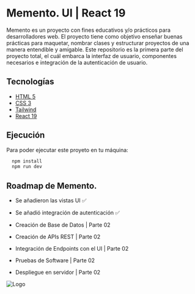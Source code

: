 
# Memento. UI | React 19

Memento es un proyecto con fines educativos y/o prácticos para desarrolladores web. El proyecto tiene como objetivo enseñar buenas prácticas para maquetar, nombrar clases y estructurar proyectos de una manera entendible y amigable. Este repositorio es la primera parte del proyecto total, el cuál embarca la interfaz de usuario, componentes necesarios e integración de la autenticación de usuario.


## Tecnologías

 - [HTML 5](https://developer.mozilla.org/es/docs/Web/HTML)
 - [CSS 3](https://developer.mozilla.org/es/docs/Learn_web_development/Core/Styling_basics)
 - [Tailwind](https://tailwindcss.com/)
 - [React 19](https://react.dev/blog/2024/12/05/react-19)


## Ejecución

Para poder ejecutar este proyeto en tu máquina:

```bash
  npm install
  npm run dev
```


## Roadmap de Memento.

- Se añadieron las vistas UI ✅

- Se añadió integración de autenticación ✅

- Creación de Base de Datos | Parte 02

- Creación de APIs REST | Parte 02

- Integración de Endpoints con el UI | Parte 02

- Pruebas de Software | Parte 02

- Despliegue en servidor | Parte 02


![Logo](https://media.licdn.com/dms/image/v2/D5616AQE1yhNpN2O6Dw/profile-displaybackgroundimage-shrink_350_1400/profile-displaybackgroundimage-shrink_350_1400/0/1727707050918?e=1740614400&v=beta&t=dcdP2m2SA9UNsyJS_fF4JoHwmKsUeuYrP7yxQe-8oaQ)

